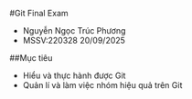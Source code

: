 #Git Final Exam

- Nguyễn Ngọc Trúc Phương
- MSSV:220328
20/09/2025

##Mục tiêu
- Hiểu và thực hành được Git
- Quản lí và làm việc nhóm hiệu quả trên Git
